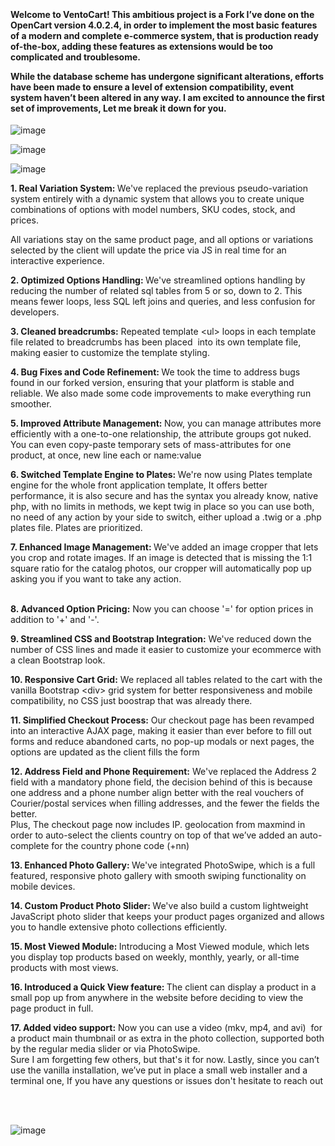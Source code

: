 <p>&nbsp;</p>
<h4>Welcome to VentoCart! This ambitious project is a Fork I&rsquo;ve done on the OpenCart version 4.0.2.4, in order to implement the most basic features of a modern and complete e-commerce system, that is production ready of-the-box, adding these features as extensions would be too complicated and troublesome.<br />

 While the database scheme has undergone significant alterations, efforts have been made to ensure a level of extension compatibility, event system haven&rsquo;t been altered in any way. I am excited to announce the first set of improvements, Let me break it down for you.</h4>


![image](https://github.com/captainerd/VentoCart/assets/58100748/a1312ad4-97b8-4418-b2d0-b6c53b5eb3f2)

![image](https://github.com/captainerd/VentoCart/assets/58100748/54dd0c33-98e8-40b7-8976-d907d158e288)

![image](https://github.com/captainerd/VentoCart/assets/58100748/971ca5c5-d3d5-4ba7-9d57-dba25cd904b5)

 

<p><strong>1. Real Variation System: </strong>We&#39;ve replaced the previous pseudo-variation system entirely with a dynamic system that allows you to create unique combinations of options with model numbers, SKU codes, stock, and prices.</p>

<p>All variations stay on the same product page, and all options or variations selected by the client will update the price via JS in real time for an interactive experience.</p>

<p><strong>2. Optimized Options Handling: </strong>We&#39;ve streamlined options handling by reducing the number of related sql tables from 5 or so, down to 2. This means fewer loops, less SQL left joins and queries, and less confusion for developers. &nbsp;</p>

<p><strong>3. Cleaned breadcrumbs:</strong> Repeated template &lt;ul&gt; loops in each template file related to breadcrumbs has been placed&nbsp; into its own template file, making easier to customize the template styling.</p>

<p><strong>4. Bug Fixes and Code Refinement: </strong>We took the time to address bugs found in our forked version, ensuring that your platform is stable and reliable. We also made some code improvements to make everything run smoother.</p>

<p><strong>5. Improved Attribute Management: </strong>Now, you can manage attributes more efficiently with a one-to-one relationship, the attribute groups got nuked. You can even copy-paste temporary sets of mass-attributes for one product, at once, new line each or name:value</p>

<p><strong>6. Switched Template Engine to Plates: </strong>We&#39;re now using Plates template engine for the whole front application template, It offers better performance, it is also secure and has the syntax you already know, native php, with no limits in methods, we kept twig in place so you can use both, no need of any action by your side to switch, either upload a .twig or a .php plates file. Plates are prioritized.</p>

<p><strong>7. Enhanced Image Management: </strong>We&#39;ve added an image cropper that lets you crop and rotate images. If an image is detected that is missing the 1:1 square ratio for the catalog photos, our cropper will automatically pop up asking you if you want to take any action.</p>

<p><br />
<strong>8. Advanced Option Pricing:</strong> Now you can choose &#39;=&#39; for option prices in addition to &#39;+&#39; and &#39;-&#39;.</p>

<p><strong>9. Streamlined CSS and Bootstrap Integration:</strong> We&#39;ve reduced down the number of CSS lines and made it easier to customize your ecommerce with a clean Bootstrap look.</p>

<p><strong>10. Responsive Cart Grid:</strong> We replaced all tables related to the cart with the vanilla Bootstrap &lt;div&gt; grid system for better responsiveness and mobile compatibility, no CSS just boostrap that was already there.</p>

<p><strong>11. Simplified Checkout Process:</strong> Our checkout page has been revamped into an interactive AJAX page, making it easier than ever before to fill out forms and reduce abandoned carts, no pop-up modals or next pages, the options are updated as the client fills the form</p>

<p><strong>12. Address Field and Phone Requirement:</strong> We&#39;ve replaced the Address 2 field with a mandatory phone field, the decision behind of this is because one address and a phone number align better with the real vouchers of Courier/postal services when filling addresses, and the fewer the fields the better.<br />
Plus, The checkout page now includes IP. geolocation from maxmind in order to auto-select the clients country on top of that we&rsquo;ve added an auto-complete for the country phone code (+nn)</p>

<p><strong>13. Enhanced Photo Gallery: </strong>We&#39;ve integrated PhotoSwipe, which is a full featured, responsive photo gallery with smooth swiping functionality on mobile devices.</p>

<p><strong>14. Custom Product Photo Slider: </strong>We&#39;ve also build a custom lightweight JavaScript photo slider that keeps your product pages organized and allows you to handle extensive photo collections efficiently.</p>

<p><strong>15. Most Viewed Module: </strong>Introducing a Most Viewed module, which lets you display top products based on weekly, monthly, yearly, or all-time products with most views.</p>

<p><strong>16. Introduced a Quick View feature: </strong>The client can display a product in a small pop up from anywhere in the website before deciding to view the page product in full.</p>

<p><strong>17. Added video support:</strong> Now you can use a video (mkv, mp4, and avi)&nbsp; for a product main thumbnail or as extra in the photo collection, supported both by the regular media slider or via PhotoSwipe.<br />
Sure I am forgetting few others, but that&#39;s it for now. Lastly, since you can&rsquo;t use the vanilla installation, we&rsquo;ve put in place a small web installer and a terminal one, If you have any questions or issues don&#39;t hesitate to reach out &nbsp;</p>

<p>&nbsp;</p>


![image](https://github.com/captainerd/VentoCart/assets/58100748/e37c7923-4d03-496c-b40c-27587ada0645)


